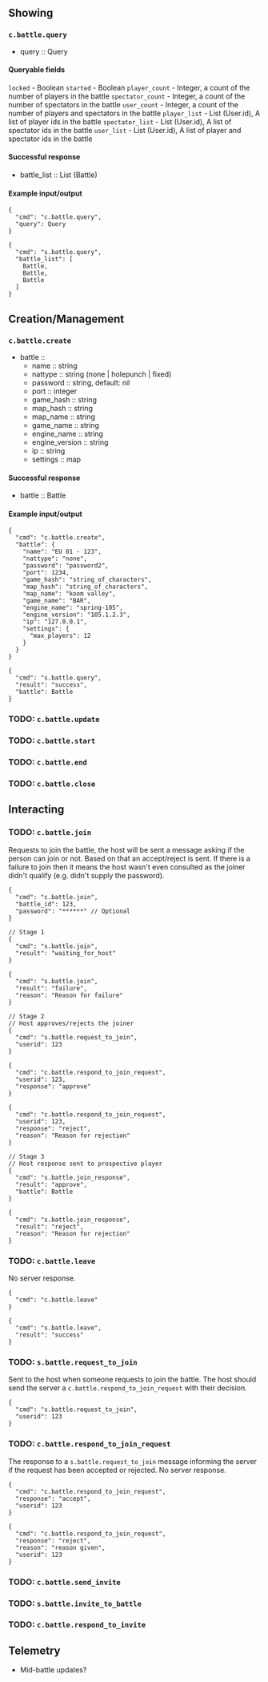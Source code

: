 ## Showing
### `c.battle.query`
* query :: Query

#### Queryable fields
`locked` - Boolean
`started` - Boolean
`player_count` - Integer, a count of the number of players in the battle
`spectator_count` - Integer, a count of the number of spectators in the battle
`user_count` - Integer, a count of the number of players and spectators in the battle
`player_list` - List (User.id), A list of player ids in the battle
`spectator_list` - List (User.id), A list of spectator ids in the battle
`user_list` - List (User.id), A list of player and spectator ids in the battle

#### Successful response
* battle_list :: List (Battle)

#### Example input/output
```
{
  "cmd": "c.battle.query",
  "query": Query
}

{
  "cmd": "s.battle.query",
  "battle_list": [
    Battle,
    Battle,
    Battle
  ]
}
```

## Creation/Management
### `c.battle.create`
* battle ::
  * name :: string
  * nattype :: string (none | holepunch | fixed)
  * password :: string, default: nil
  * port :: integer
  * game_hash :: string
  * map_hash :: string
  * map_name :: string
  * game_name :: string
  * engine_name :: string
  * engine_version :: string
  * ip :: string
  * settings :: map

#### Successful response
* battle :: Battle

#### Example input/output
```
{
  "cmd": "c.battle.create",
  "battle": {
    "name": "EU 01 - 123",
    "nattype": "none",
    "password": "password2",
    "port": 1234,
    "game_hash": "string_of_characters",
    "map_hash": "string_of_characters",
    "map_name": "koom valley",
    "game_name": "BAR",
    "engine_name": "spring-105",
    "engine_version": "105.1.2.3",
    "ip": "127.0.0.1",
    "settings": {
      "max_players": 12
    }
  }
}

{
  "cmd": "s.battle.query",
  "result": "success",
  "battle": Battle
}
```

### TODO: `c.battle.update`
### TODO: `c.battle.start`
### TODO: `c.battle.end`
### TODO: `c.battle.close`

## Interacting
### TODO: `c.battle.join`
Requests to join the battle, the host will be sent a message asking if the person can join or not. Based on that an accept/reject is sent. If there is a failure to join then it means the host wasn't even consulted as the joiner didn't qualify (e.g. didn't supply the password).
```
{
  "cmd": "c.battle.join",
  "battle_id": 123,
  "password": "******" // Optional
}

// Stage 1
{
  "cmd": "s.battle.join",
  "result": "waiting_for_host"
}

{
  "cmd": "s.battle.join",
  "result": "failure",
  "reason": "Reason for failure"
}

// Stage 2
// Host approves/rejects the joiner
{
  "cmd": "s.battle.request_to_join",
  "userid": 123
}

{
  "cmd": "c.battle.respond_to_join_request",
  "userid": 123,
  "response": "approve"
}

{
  "cmd": "c.battle.respond_to_join_request",
  "userid": 123,
  "response": "reject",
  "reason": "Reason for rejection"
}

// Stage 3
// Host response sent to prospective player
{
  "cmd": "s.battle.join_response",
  "result": "approve",
  "battle": Battle
}

{
  "cmd": "s.battle.join_response",
  "result": "reject",
  "reason": "Reason for rejection"
}
```

### TODO: `c.battle.leave`
No server response.
```
{
  "cmd": "c.battle.leave"
}

{
  "cmd": "s.battle.leave",
  "result": "success"
}
```

### TODO: `s.battle.request_to_join`
Sent to the host when someone requests to join the battle. The host should send the server a `c.battle.respond_to_join_request` with their decision.
```
{
  "cmd": "s.battle.request_to_join",
  "userid": 123
}
```

### TODO: `c.battle.respond_to_join_request`
The response to a `s.battle.request_to_join` message informing the server if the request has been accepted or rejected. No server response.
```
{
  "cmd": "c.battle.respond_to_join_request",
  "response": "accept",
  "userid": 123
}

{
  "cmd": "c.battle.respond_to_join_request",
  "response": "reject",
  "reason": "reason given",
  "userid": 123
}
```

### TODO: `c.battle.send_invite`
### TODO: `s.battle.invite_to_battle`
### TODO: `c.battle.respond_to_invite`

## Telemetry
- Mid-battle updates?

